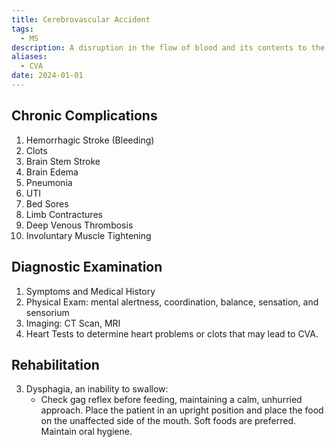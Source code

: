 ```yaml
---
title: Cerebrovascular Accident
tags:
  - MS
description: A disruption in the flow of blood and its contents to the brain through various means.
aliases:
  - CVA
date: 2024-01-01
---
```

## Chronic Complications
1. Hemorrhagic Stroke (Bleeding)
2. Clots
3. Brain Stem Stroke
4. Brain Edema
5. Pneumonia
6. UTI
7. Bed Sores
8. Limb Contractures
9. Deep Venous Thrombosis
10. Involuntary Muscle Tightening
## Diagnostic Examination
1. Symptoms and Medical History
2. Physical Exam: mental alertness, coordination, balance, sensation, and sensorium
3. Imaging: CT Scan, MRI
4. Heart Tests to determine heart problems or clots that may lead to CVA.
## Rehabilitation
3. Dysphagia, an inability to swallow:
	- Check gag reflex before feeding, maintaining a calm, unhurried approach. Place the patient in an upright position and place the food on the unaffected side of the mouth. Soft foods are preferred. Maintain oral hygiene.